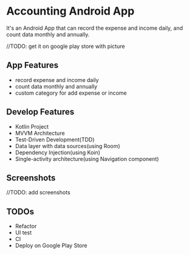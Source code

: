 # Accounting Android App
It's an Android App that can record the expense and income daily, and count data monthly and annually.

//TODO: get it on google play store with picture

## App Features
- record expense and income daily
- count data monthly and annually
- custom category for add expense or income

## Develop Features
- Kotlin Project
- MVVM Architecture
- Test-Driven Development(TDD)
- Data layer with data sources(using Room)
- Dependency Injection(using Koin)
- Single-activity architecture(using Navigation component)

## Screenshots
//TODO: add screenshots

## TODOs
- Refactor
- UI test
- CI
- Deploy on Google Play Store

